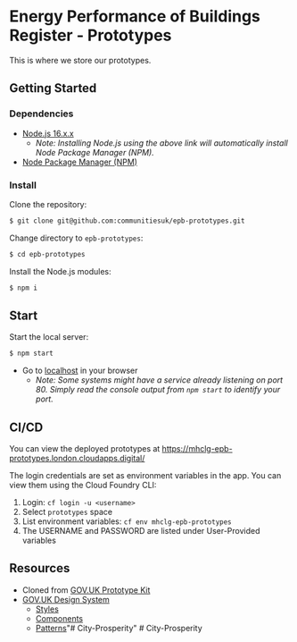 # Energy Performance of Buildings Register - Prototypes

This is where we store our prototypes.

## Getting Started

### Dependencies
- [Node.js 16.x.x](https://nodejs.org)
    - _Note: Installing Node.js using the above link will automatically install Node Package Manager (NPM)._
- [Node Package Manager (NPM)](https://www.npmjs.com)

### Install

Clone the repository:

```sh
$ git clone git@github.com:communitiesuk/epb-prototypes.git
```

Change directory to `epb-prototypes`:

```bash
$ cd epb-prototypes
```

Install the Node.js modules:

```sh
$ npm i
```

## Start

Start the local server:

```sh
$ npm start
```

- Go to [localhost](https://localhost:80) in your browser
    - _Note: Some systems might have a service already listening
      on port 80. Simply read the console output from `npm start` to identify your port._

## CI/CD
You can view the deployed prototypes at https://mhclg-epb-prototypes.london.cloudapps.digital/

The login credentials are set as environment variables in the app. You can view them using the Cloud Foundry CLI:
1. Login: `cf login -u <username>`
2. Select `prototypes` space
3. List environment variables: `cf env mhclg-epb-prototypes`
4. The USERNAME and PASSWORD are listed under User-Provided variables

## Resources
- Cloned from [GOV.UK Prototype Kit](https://govuk-prototype-kit.herokuapp.com/docs)
- [GOV.UK Design System](https://design-system.service.gov.uk/get-started/)
    - [Styles](https://design-system.service.gov.uk/styles/)
    - [Components](https://design-system.service.gov.uk/components/)
    - [Patterns](https://design-system.service.gov.uk/patterns/)"# City-Prosperity" 
#   C i t y - P r o s p e r i t y  
 